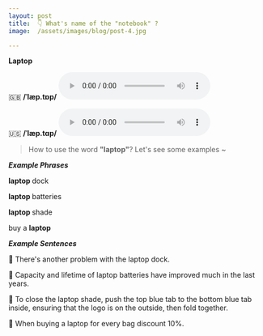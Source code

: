```yaml
---
layout: post
title:  👇 What's name of the "notebook" ?
image:  /assets/images/blog/post-4.jpg

---
```

**<B>Laptop</B>**

🇬🇧 <B>/ˈlæp.tɒp/</B>
<audio controls="controls">
  <source src="/assets/audio/laptop-gb.mp3" type="audio/mpeg">
<embed height="100" width="100" src="/i/song.mp3" />
</audio>

🇺🇸 <B>/ˈlæp.tɑp/</B>
<audio controls="controls">
  <source src="/assets/audio/laptop-us.mp3" type="audio/mpeg">
<embed height="100" width="100" src="/i/song.mp3" />
</audio>

> How to use the word <B>"laptop"</B>? Let's see some examples ~ 

**<i> <B> Example Phrases</B></i>**

<B> laptop </B> dock

<B> laptop </B> batteries

<B> laptop </B> shade

buy a <B>laptop</B>

**<i> <B> Example Sentences </B></i>**

📍 There's another problem with the laptop dock. <br>

📍 Capacity and lifetime of laptop batteries have improved much in the last years.<br>

📍 To close the laptop shade, push the top blue tab to the bottom blue tab inside, ensuring that the logo is on the outside, then fold together.<br>

📍 When buying a laptop for every bag discount 10%.<br>